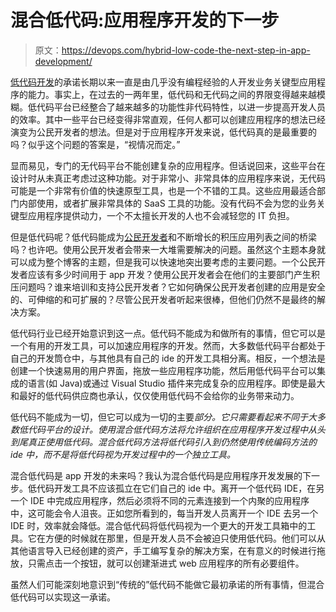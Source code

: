 # 混合低代码:应用程序开发的下一步

> 原文：<https://devops.com/hybrid-low-code-the-next-step-in-app-development/>

[低代码开发](https://devops.com/?s=low%20code)的承诺长期以来一直是由几乎没有编程经验的人开发业务关键型应用程序的能力。事实上，在过去的一两年里，低代码和无代码之间的界限变得越来越模糊。低代码平台已经整合了越来越多的功能性非代码特性，以进一步提高开发人员的效率。其中一些平台已经变得非常直观，任何人都可以创建应用程序的想法已经演变为公民开发者的想法。但是对于应用程序开发来说，低代码真的是最重要的吗？似乎这个问题的答案是，“视情况而定。”

显而易见，专门的无代码平台不能创建复杂的应用程序。但话说回来，这些平台在设计时从未真正考虑过这种功能。对于非常小、非常具体的应用程序来说，无代码可能是一个非常有价值的快速原型工具，也是一个不错的工具。这些应用最适合部门内部使用，或者扩展非常具体的 SaaS 工具的功能。没有代码不会为您的业务关键型应用程序提供动力，一个不太擅长开发的人也不会减轻您的 IT 负担。

但是低代码呢？低代码能成为[公民开发者](https://www.gartner.com/en/information-technology/glossary/citizen-developer#:~:text=A%20citizen%20developer%20is%20a,environments%20sanctioned%20by%20corporate%20IT.)和不断增长的积压应用列表之间的桥梁吗？也许吧。使用公民开发者会带来一大堆需要解决的问题。虽然这个主题本身就可以成为整个博客的主题，但是我可以快速地突出要考虑的主要问题。一个公民开发者应该有多少时间用于 app 开发？使用公民开发者会在他们的主要部门产生积压问题吗？谁来培训和支持公民开发者？它如何确保公民开发者创建的应用是安全的、可伸缩的和可扩展的？尽管公民开发者听起来很棒，但他们仍然不是最终的解决方案。

低代码行业已经开始意识到这一点。低代码不能成为和做所有的事情，但它可以是一个有用的开发工具，可以加速应用程序的开发。然而，大多数低代码平台都处于自己的开发筒仓中，与其他具有自己的 ide 的开发工具相分离。相反，一个想法是创建一个快速易用的用户界面，拖放一些应用程序功能，然后用低代码平台可以集成的语言(如 Java)或通过 Visual Studio 插件来完成复杂的应用程序。即使是最大和最好的低代码供应商也承认，仅仅使用低代码不会给你的业务带来动力。

低代码不能成为一切，但它可以成为一切的主要*部分。它只需要看起来不同于大多数低代码平台的设计。使用混合低代码方法将允许组织在应用程序开发过程中从头到尾真正使用低代码。混合低代码方法将低代码引入到仍然使用传统编码方法的 ide 中，而不是将低代码视为开发过程中的一个独立工具。*

混合低代码是 app 开发的未来吗？我认为混合低代码是应用程序开发发展的下一步。低代码开发工具不应该孤立在它们自己的 ide 中。离开一个低代码 IDE，在另一个 IDE 中完成应用程序，然后必须将不同的元素连接到一个内聚的应用程序中，这可能会令人沮丧。正如您所看到的，每当开发人员离开一个 IDE 去另一个 IDE 时，效率就会降低。混合低代码将低代码视为一个更大的开发工具箱中的工具。它在方便的时候就在那里，但是开发人员不会被迫只使用低代码。他们可以从其他语言导入已经创建的资产，手工编写复杂的解决方案，在有意义的时候进行拖放，只需点击一个按钮，就可以创建渐进式 web 应用程序的所有必要组件。

虽然人们可能深刻地意识到“传统的”低代码不能做它最初承诺的所有事情，但混合低代码可以实现这一承诺。